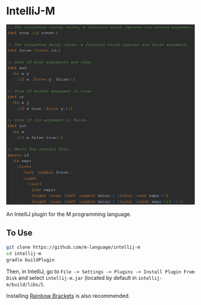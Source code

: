# IntelliJ-M

![image](images/preview.png)

An IntelliJ plugin for the M programming language.

## To Use

```bash
git clone https://github.com/m-language/intellij-m
cd intellij-m
gradle buildPlugin
```

Then, in IntelliJ, go to `File -> Settings -> Plugins -> Install Plugin From Disk`
and select `intellij-m.jar` (located by default in `intellij-m/build/libs/`).

Installing [Rainbow Brackets](https://github.com/izhangzhihao/intellij-rainbow-brackets)
is also recommended.
